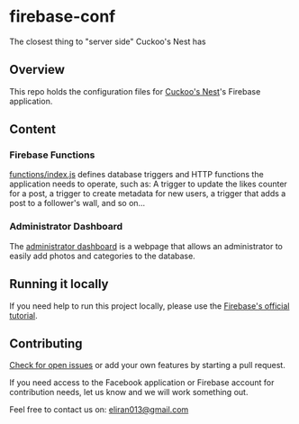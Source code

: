 # firebase-conf
The closest thing to "server side" Cuckoo's Nest has

## Overview
This repo holds the configuration files for [Cuckoo's Nest](https://github.com/cuckoos-nest/cuckoos-nest)'s Firebase application.

## Content
### Firebase Functions
[functions/index.js](https://github.com/cuckoos-nest/firebase-conf/blob/master/functions/index.js) defines database triggers and HTTP functions the application needs to operate, such as: A trigger to update the likes counter for a post, a trigger to create metadata for new users, a trigger that adds a post to a follower's wall, and so on...

### Administrator Dashboard
The [administrator dashboard](https://github.com/cuckoos-nest/firebase-conf/tree/master/public) is a webpage that allows an administrator to easily add photos and categories to the database.

## Running it locally
If you need help to run this project locally, please use the [Firebase's official tutorial](https://firebase.google.com/docs/functions/local-emulator).

## Contributing
[Check for open issues](https://github.com/cuckoos-nest/firebase-conf/issues) or add your own features by starting a pull request.

If you need access to the Facebook application or Firebase account for contribution needs, let us know and we will work something out.

Feel free to contact us on: eliran013@gmail.com
